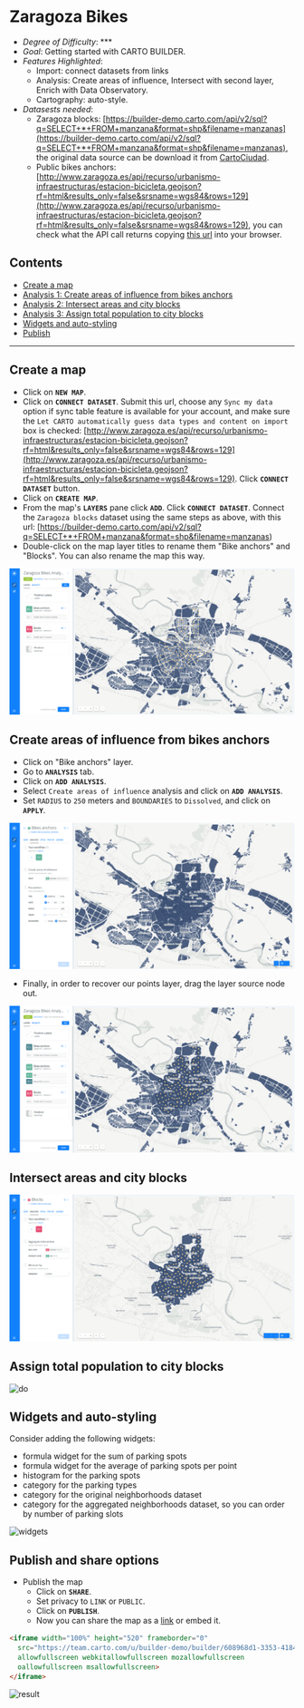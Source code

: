# Zaragoza Bikes

* *Degree of Difficulty*: ***
* *Goal*: Getting started with CARTO BUILDER.
* *Features Highlighted*:
  * Import: connect datasets from links
  * Analysis: Create areas of influence, Intersect with second layer, Enrich with Data Observatory.
  * Cartography: auto-style.
* *Datasests needed*:
  - Zaragoza blocks: [https://builder-demo.carto.com/api/v2/sql?q=SELECT+*+FROM+manzana&format=shp&filename=manzanas](https://builder-demo.carto.com/api/v2/sql?q=SELECT+*+FROM+manzana&format=shp&filename=manzanas), the original data source can be download it from [CartoCiudad](http://datos.gob.es/es/catalogo/e00125901-cartociudad).
  - Public bikes anchors: [http://www.zaragoza.es/api/recurso/urbanismo-infraestructuras/estacion-bicicleta.geojson?rf=html&results_only=false&srsname=wgs84&rows=129](http://www.zaragoza.es/api/recurso/urbanismo-infraestructuras/estacion-bicicleta.geojson?rf=html&results_only=false&srsname=wgs84&rows=129), you can check what the API call returns copying [this url](http://www.zaragoza.es/api/recurso/urbanismo-infraestructuras/estacion-bicicleta?rf=html&results_only=false&srsname=wgs84&rows=129) into your browser.

## Contents

- [Create a map](#map)
- [Analysis 1: Create areas of influence from bikes anchors](#aoi)
- [Analysis 2: Intersect areas and city blocks](#intersect)
- [Analysis 3: Assign total population to city blocks](#do)
- [Widgets and auto-styling](#widgets)
- [Publish](#publish)

<hr>

## Create a map <a name="map"></a>

* Click on **`NEW MAP`**.
* Click on **`CONNECT DATASET`**. Submit this url, choose any `Sync my data` option if sync table feature is available for your account, and make sure the `Let CARTO automatically guess data types and content on import` box is checked: [http://www.zaragoza.es/api/recurso/urbanismo-infraestructuras/estacion-bicicleta.geojson?rf=html&results_only=false&srsname=wgs84&rows=129](http://www.zaragoza.es/api/recurso/urbanismo-infraestructuras/estacion-bicicleta.geojson?rf=html&results_only=false&srsname=wgs84&rows=129). Click **`CONNECT DATASET`** button.
* Click on **`CREATE MAP`**.
* From the map's **`LAYERS`** pane click **`ADD`**. Click **`CONNECT DATASET`**. Connect the `Zaragoza blocks` dataset using the same steps as above, with this url: [https://builder-demo.carto.com/api/v2/sql?q=SELECT+*+FROM+manzana&format=shp&filename=manzanas)
* Double-click on the map layer titles to rename them "Bike anchors" and "Blocks". You can also rename the map this way.

![layers](imgs/zgzbikes/01-layers.png)


## Create areas of influence from bikes anchors <a name="aoi"></a>

* Click on "Bike anchors" layer.
* Go to **`ANALYSIS`** tab.
* Click on **`ADD ANALYSIS`**.
* Select `Create areas of influence` analysis and click on **`ADD ANALYSIS`**.
* Set `RADIUS` to `250` meters and `BOUNDARIES` to `Dissolved`, and click on **`APPLY`**.

![aoi](imgs/zgzbikes/02-aoi.png)

* Finally, in order to recover our points layer, drag the layer source node out.

![aoi](imgs/zgzbikes/03-node.png)


## Intersect areas and city blocks <a name="intersect"></a>

![intersect](imgs/zgzbikes/04-intersect.png)


## Assign total population to city blocks <a name="do"></a>

![do](imgs/zgzbikes/05-do.png)


## Widgets and auto-styling <a name="widgets"></a>

Consider adding the following widgets:

* formula widget for the sum of parking spots
* formula widget for the average of parking spots per point
* histogram for the parking spots
* category for the parking types
* category for the original neighborhoods dataset
* category for the aggregated neighborhoods dataset, so you can order by number of parking slots

![widgets](imgs/zgzbikes/06-widgets.png)


## Publish and share options <a name="publish"></a>

* Publish the map
  * Click on **`SHARE`**.
  * Set privacy to `LINK` or `PUBLIC`.
  * Click on **`PUBLISH`**.
  * Now you can share the map as a [link](https://team.carto.com/u/builder-demo/builder/608968d1-3353-4184-833d-e1c67428beff/embed) or embed it.


```html
<iframe width="100%" height="520" frameborder="0"
  src="https://team.carto.com/u/builder-demo/builder/608968d1-3353-4184-833d-e1c67428beff/embed"
  allowfullscreen webkitallowfullscreen mozallowfullscreen
  oallowfullscreen msallowfullscreen>
</iframe>
```


![result](imgs/zgzbikes/07-result.png)
